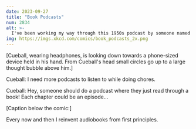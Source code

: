 ```yaml
---
date: 2023-09-27
title: "Book Podcasts"
num: 2834
alt: >-
  I've been working my way through this 1950s podcast by someone named John Tolkien called 'Lord of the Rings'--it's a deep dive into this fictional world he created. Good stuff, really bingeable!
img: https://imgs.xkcd.com/comics/book_podcasts_2x.png
---
```

[Cueball, wearing headphones, is looking down towards a phone-sized device held in his hand. From Cueball's head small circles go up to a large thought bubble above him.]

Cueball: I need more podcasts to listen to while doing chores.

Cueball: Hey, someone should do a podcast where they just read through a book! Each chapter could be an episode...

[Caption below the comic:]

Every now and then I reinvent audiobooks from first principles.